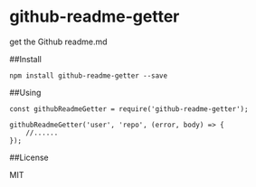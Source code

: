 # github-readme-getter
get the Github readme.md

##Install

```shell
npm install github-readme-getter --save
```

##Using

```nodejs
const githubReadmeGetter = require('github-readme-getter');

githubReadmeGetter('user', 'repo', (error, body) => {
    //......       
});
```

##License

MIT

